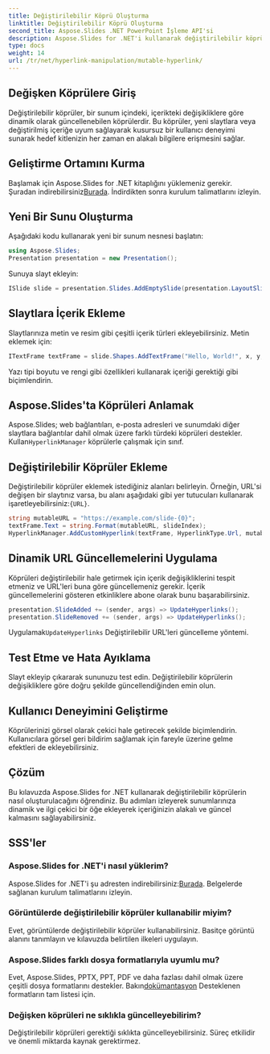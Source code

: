 ```yaml
---
title: Değiştirilebilir Köprü Oluşturma
linktitle: Değiştirilebilir Köprü Oluşturma
second_title: Aspose.Slides .NET PowerPoint İşleme API'si
description: Aspose.Slides for .NET'i kullanarak değiştirilebilir köprüler oluşturmayı öğrenin. Dinamik sunumlar için kaynak kodlu adım adım kılavuz.
type: docs
weight: 14
url: /tr/net/hyperlink-manipulation/mutable-hyperlink/
---
```


## Değişken Köprülere Giriş

Değiştirilebilir köprüler, bir sunum içindeki, içerikteki değişikliklere göre dinamik olarak güncellenebilen köprülerdir. Bu köprüler, yeni slaytlara veya değiştirilmiş içeriğe uyum sağlayarak kusursuz bir kullanıcı deneyimi sunarak hedef kitlenizin her zaman en alakalı bilgilere erişmesini sağlar.

## Geliştirme Ortamını Kurma

Başlamak için Aspose.Slides for .NET kitaplığını yüklemeniz gerekir. Şuradan indirebilirsiniz[Burada](https://releases.aspose.com/slides/net/). İndirdikten sonra kurulum talimatlarını izleyin.

## Yeni Bir Sunu Oluşturma

Aşağıdaki kodu kullanarak yeni bir sunum nesnesi başlatın:

```csharp
using Aspose.Slides;
Presentation presentation = new Presentation();
```

Sunuya slayt ekleyin:

```csharp
ISlide slide = presentation.Slides.AddEmptySlide(presentation.LayoutSlides[0]);
```

## Slaytlara İçerik Ekleme

Slaytlarınıza metin ve resim gibi çeşitli içerik türleri ekleyebilirsiniz. Metin eklemek için:

```csharp
ITextFrame textFrame = slide.Shapes.AddTextFrame("Hello, World!", x, y, width, height);
```

Yazı tipi boyutu ve rengi gibi özellikleri kullanarak içeriği gerektiği gibi biçimlendirin.

## Aspose.Slides'ta Köprüleri Anlamak

 Aspose.Slides; web bağlantıları, e-posta adresleri ve sunumdaki diğer slaytlara bağlantılar dahil olmak üzere farklı türdeki köprüleri destekler. Kullan`HyperlinkManager` köprülerle çalışmak için sınıf.

## Değiştirilebilir Köprüler Ekleme

 Değiştirilebilir köprüler eklemek istediğiniz alanları belirleyin. Örneğin, URL'si değişen bir slaytınız varsa, bu alanı aşağıdaki gibi yer tutucuları kullanarak işaretleyebilirsiniz:`{URL}`.

```csharp
string mutableURL = "https://example.com/slide-{0}";
textFrame.Text = string.Format(mutableURL, slideIndex);
HyperlinkManager.AddCustomHyperlink(textFrame, HyperlinkType.Url, mutableURL);
```

## Dinamik URL Güncellemelerini Uygulama

Köprüleri değiştirilebilir hale getirmek için içerik değişikliklerini tespit etmeniz ve URL'leri buna göre güncellemeniz gerekir. İçerik güncellemelerini gösteren etkinliklere abone olarak bunu başarabilirsiniz.

```csharp
presentation.SlideAdded += (sender, args) => UpdateHyperlinks();
presentation.SlideRemoved += (sender, args) => UpdateHyperlinks();
```

 Uygulamak`UpdateHyperlinks` Değiştirilebilir URL'leri güncelleme yöntemi.

## Test Etme ve Hata Ayıklama

Slayt ekleyip çıkararak sununuzu test edin. Değiştirilebilir köprülerin değişikliklere göre doğru şekilde güncellendiğinden emin olun.

## Kullanıcı Deneyimini Geliştirme

Köprülerinizi görsel olarak çekici hale getirecek şekilde biçimlendirin. Kullanıcılara görsel geri bildirim sağlamak için fareyle üzerine gelme efektleri de ekleyebilirsiniz.

## Çözüm

Bu kılavuzda Aspose.Slides for .NET kullanarak değiştirilebilir köprülerin nasıl oluşturulacağını öğrendiniz. Bu adımları izleyerek sunumlarınıza dinamik ve ilgi çekici bir öğe ekleyerek içeriğinizin alakalı ve güncel kalmasını sağlayabilirsiniz.

## SSS'ler

### Aspose.Slides for .NET'i nasıl yüklerim?

 Aspose.Slides for .NET'i şu adresten indirebilirsiniz:[Burada](https://releases.aspose.com/slides/net/). Belgelerde sağlanan kurulum talimatlarını izleyin.

### Görüntülerde değiştirilebilir köprüler kullanabilir miyim?

Evet, görüntülerde değiştirilebilir köprüler kullanabilirsiniz. Basitçe görüntü alanını tanımlayın ve kılavuzda belirtilen ilkeleri uygulayın.

### Aspose.Slides farklı dosya formatlarıyla uyumlu mu?

 Evet, Aspose.Slides, PPTX, PPT, PDF ve daha fazlası dahil olmak üzere çeşitli dosya formatlarını destekler. Bakın[dokümantasyon](https://reference.aspose.com/slides/net) Desteklenen formatların tam listesi için.

### Değişken köprüleri ne sıklıkla güncelleyebilirim?

Değiştirilebilir köprüleri gerektiği sıklıkta güncelleyebilirsiniz. Süreç etkilidir ve önemli miktarda kaynak gerektirmez.